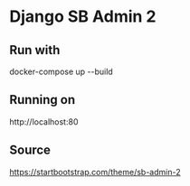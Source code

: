 # Django SB Admin 2

## Run with

docker-compose up --build

## Running on

http://localhost:80

## Source

https://startbootstrap.com/theme/sb-admin-2
